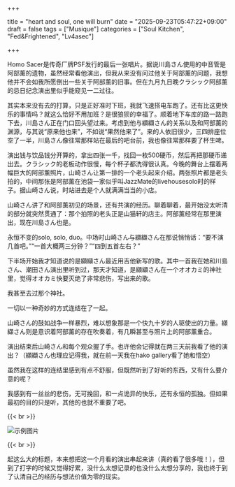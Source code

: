 +++

title = "heart and soul, one will burn"
date = "2025-09-23T05:47:22+09:00"
draft = false
tags = ["Musique"]
categories = ["Soul Kitchen", "Fed&Frightened", "Lv4asec"]

+++

Homo Sacer是传奇厂牌PSF发行的最后一张唱片。据说川島さん使用的中音管是阿部薰的遗物，虽然经常看他演出，但我从来没有问过他关于阿部薰的问题，我想他并不会如我所愿倒出一些关于阿部薰的旧事。但在九月九日晚クラシック阿部薰的忌日纪念演出里似乎能窥见一二过往。



其实本来没有去的打算，只是正好准时下班，我就飞速搭电车跑了。还有比这更快乐的事情吗？就这么恰好不用加班？是很狼狈的幸福了。顺着地下车库的路一路跑下去，川島さん正在门口回头望过来。考虑到他与纐纈さん的关系以及和阿部薰的渊源，与其说“原来他也来”，不如说“果然他来了”。来的人依旧很少，三四排座位空了一半，川島さん像往常那样站在最后的吧台前，我也像往常那样要了杯生啤。



演出钱与饮品钱分开算的，拿出四张一千，找回一枚500硬币，然后再把那硬币递出去。クラシック的老板动作很慢，每个杯子都洗得很认真。今晚的舞台上摆着两幅巨大的阿部薰照片，山崎さん让第一排的一个老头起来介绍。两张照片都是老头拍的，中间那张是阿部薰在池袋一家似乎叫JazzMate的livehousesolo时的样子。据山崎さん说，时站进去是个人就满满当当的小店。



山崎さん讲了和阿部薰初见的场景，还有共演的经历。聊着聊着，最开始没太听清的部分就突然贯通了：那个拍照的老头正是山猫轩的店主。阿部薰经常在那里演出，现在川島さん也是。



永恒不变的solo, solo, duo。中场时山崎さん与纐纈さん在那说悄悄话：“要不演几首吧。”“一首大概两三分钟？”“四到五首左右？”



下半场开始我才知道说的是纐纈さん最近用吉他新写的歌。其中一首我在她和川島さん、潮田さん演出里听到过，那天才知道，是纐纈さん在一个オオカミ的神社里，觉得オオカミ快要灭绝了非常悲伤，写出来的歌。



我甚至去过那个神社。



一切以一种奇妙的方式连结在了一起。



山崎さん的鼓如战争一样暴烈，难以想象那是一个快九十岁的人驱使出的力量。纐纈さん则是意识着阿部薰的存在吹奏着，有几瞬甚至与照片上的阿部薰重合。



演出结束后山崎さん和每个观众握了手。也许他会记得就在两三天前我看了他的演出？（纐纈さん也理应记得我，就在前一天我在hako gallery看了她和悟空）



虽然我在这样的连结里感到有点不舒服，但既然听到了好听的东西，又有什么要介意的呢？



我感到有一丝丝的悲伤，无可挽回，和一点诡异的快乐，还有永恒的孤独。但如果最初的目的只是听，其他的也就不重要了吧。

{{< br >}}


![示例图片](/images/memoryabe.jpg)


{{< br >}}

起这么大的标题，本来想把这一个月看的演出串起来讲（真的看了很多哦！），但到了打字的时候又觉得好累，没什么太想记录的也没什么太想分享的，我也终于到了认清自己的经历与想法价值为零的现实。
